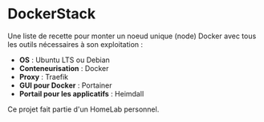 # DockerStack
Une liste de recette pour monter un noeud unique (node) Docker avec tous les outils nécessaires à son exploitation :

* **OS**  : Ubuntu LTS ou Debian
* **Conteneurisation** : Docker
* **Proxy** : Traefik
* **GUI pour Docker** : Portainer
* **Portail pour les applicatifs** : Heimdall

Ce projet fait partie d'un HomeLab personnel.
